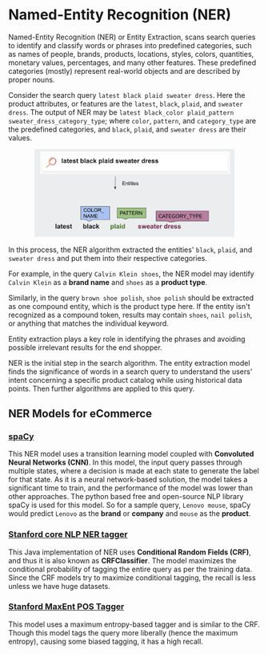 # Named-Entity Recognition (NER)

Named-Entity Recognition (NER) or Entity Extraction, scans search queries to identify and classify words or phrases into predefined categories, such as names of people, brands, products, locations, styles, colors, quantities, monetary values, percentages, and many other features.
These predefined categories (mostly) represent real-world objects and are described by proper nouns.

Consider the search query `latest black plaid sweater dress`.
Here the product attributes, or features are the `latest`, `black`, `plaid`, and `sweater dress`.
The output of NER may be `latest black_color plaid_pattern sweater_dress_category_type`; where `color`, `pattern`, and `category_type` are the predefined categories, and `black`, `plaid`, and `sweater dress` are their values.

<div align="center">
  <img src="../images/ner.png" width="400"/>
</div>

In this process, the NER algorithm extracted the entities' `black`, `plaid`, and `sweater dress` and put them into their respective categories.

For example, in the query `Calvin Klein shoes`, the NER model may identify `Calvin Klein` as a **brand name** and `shoes` as a **product type**.

Similarly, in the query `brown shoe polish`, `shoe polish` should be extracted as one compound entity, which is the product type here.
If the entity isn't recognized as a compound token, results may contain `shoes`, `nail polish`, or anything that matches the individual keyword.

Entity extraction plays a key role in identifying the phrases and avoiding possible irrelevant results for the end shopper.

NER is the initial step in the search algorithm.
The entity extraction model finds the significance of words in a search query to understand the users' intent concerning a specific product catalog while using historical data points.
Then further algorithms are applied to this query.

## NER Models for eCommerce

### [spaCy](https://spacy.io/models/)

This NER model uses a transition learning model coupled with **Convoluted Neural Networks (CNN)**.
In this model, the input query passes through multiple states, where a decision is made at each state to generate the label for that state.
As it is a neural network-based solution, the model takes a significant time to train, and the performance of the model was lower than other approaches.
The python based free and open-source NLP library spaCy is used for this model.
So for a sample query, `Lenovo mouse`, spaCy would predict `Lenovo` as the **brand** or **company** and `mouse` as the **product**.

### [Stanford core NLP NER tagger](https://nlp.stanford.edu/software/CRF-NER.html)

This Java implementation of NER uses **Conditional Random Fields (CRF)**, and thus it is also known as **CRFClassifier**.
The model maximizes the conditional probability of tagging the entire query as per the training data.
Since the CRF models try to maximize conditional tagging, the recall is less unless we have huge datasets.

### [Stanford MaxEnt POS Tagger](https://nlp.stanford.edu/software/tagger.html)

This model uses a maximum entropy-based tagger and is similar to the CRF.
Though this model tags the query more liberally (hence the maximum entropy), causing some biased tagging, it has a high recall.